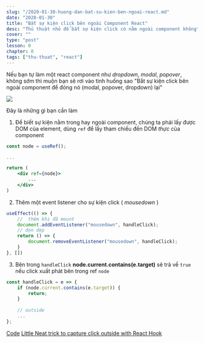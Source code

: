 ```yaml
---
slug: "/2020-01-30-huong-dan-bat-su-kien-ben-ngoai-react.md"
date: "2020-01-30"
title: "Bắt sự kiện click bên ngoài Component React"
desc: "Thủ thuật nhỏ để bắt sự kiện click có nằm ngoài component không"
cover: ""
type: "post"
lesson: 0
chapter: 0
tags: ["thu-thuat", "react"]
---
```


Nếu bạn tự làm một react component như *dropdown*, *modal*, *popover*, không sớm thì muộn bạn sẽ rơi vào tình huống sao "Bắt sự kiện click bên ngoài component để đóng nó (modal, popover, dropdown) lại"

![](https://miro.medium.com/max/546/1*7dmOCdkoDLfnWz6hBF0fYA.png)

Đây là những gì bạn cần làm

1. Để biết sự kiện nằm trong hay ngoài component, chúng ta phải lấy được DOM của element, dùng `ref` để lấy tham chiếu đến DOM *thực* của component

```jsx
const node = useRef();

...

return (
    <div ref={node}>
        ...
    </div>
)
```

2. Thêm một event listener cho sự kiện click ( *mousedown* )

```jsx
useEffect(() => {
    //  thêm khi đã mount
    document.addEventListener("mousedown", handleClick);
    // dọn dẹp
    return () => {
        document.removeEventListener("mousedown", handleClick);
    }
}, [])
```

3. Bên trong `handleClick` **node.current.contains(e.target)** sẽ trả về `true` nếu click xuất phát bên trong ref `node`

```js
const handleClick = e => {
    if (node.current.contains(e.target)) {
        return;
    }
    
    // outside
    ...
};
```

[Code](https://codesandbox.io/s/w62xl39907)
[Little Neat trick to capture click outside with React Hook](https://medium.com/@pitipatdop/little-neat-trick-to-capture-click-outside-react-component-5604830beb7f)
